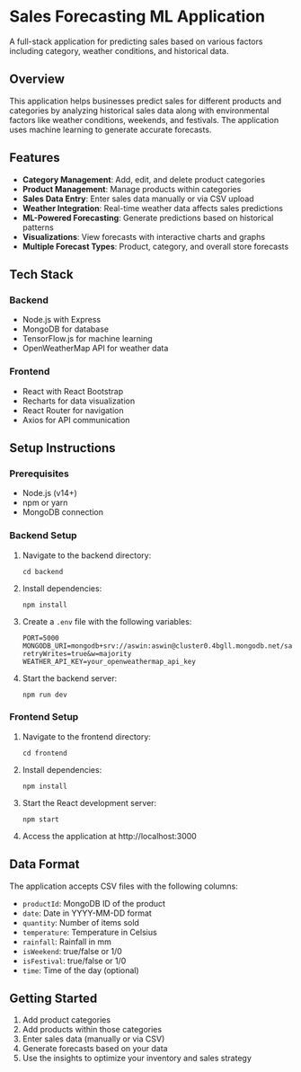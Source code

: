 # Sales Forecasting ML Application

A full-stack application for predicting sales based on various factors including category, weather conditions, and historical data.

## Overview

This application helps businesses predict sales for different products and categories by analyzing historical sales data along with environmental factors like weather conditions, weekends, and festivals. The application uses machine learning to generate accurate forecasts.

## Features

- **Category Management**: Add, edit, and delete product categories
- **Product Management**: Manage products within categories
- **Sales Data Entry**: Enter sales data manually or via CSV upload
- **Weather Integration**: Real-time weather data affects sales predictions
- **ML-Powered Forecasting**: Generate predictions based on historical patterns
- **Visualizations**: View forecasts with interactive charts and graphs
- **Multiple Forecast Types**: Product, category, and overall store forecasts

## Tech Stack

### Backend
- Node.js with Express
- MongoDB for database
- TensorFlow.js for machine learning
- OpenWeatherMap API for weather data

### Frontend
- React with React Bootstrap
- Recharts for data visualization
- React Router for navigation
- Axios for API communication

## Setup Instructions

### Prerequisites
- Node.js (v14+)
- npm or yarn
- MongoDB connection

### Backend Setup
1. Navigate to the backend directory:
   ```
   cd backend
   ```

2. Install dependencies:
   ```
   npm install
   ```

3. Create a `.env` file with the following variables:
   ```
   PORT=5000
   MONGODB_URI=mongodb+srv://aswin:aswin@cluster0.4bgll.mongodb.net/sales_forecasting?retryWrites=true&w=majority
   WEATHER_API_KEY=your_openweathermap_api_key
   ```

4. Start the backend server:
   ```
   npm run dev
   ```

### Frontend Setup
1. Navigate to the frontend directory:
   ```
   cd frontend
   ```

2. Install dependencies:
   ```
   npm install
   ```

3. Start the React development server:
   ```
   npm start
   ```

4. Access the application at http://localhost:3000

## Data Format

The application accepts CSV files with the following columns:
- `productId`: MongoDB ID of the product
- `date`: Date in YYYY-MM-DD format
- `quantity`: Number of items sold
- `temperature`: Temperature in Celsius
- `rainfall`: Rainfall in mm
- `isWeekend`: true/false or 1/0
- `isFestival`: true/false or 1/0
- `time`: Time of the day (optional)

## Getting Started

1. Add product categories
2. Add products within those categories
3. Enter sales data (manually or via CSV)
4. Generate forecasts based on your data
5. Use the insights to optimize your inventory and sales strategy
